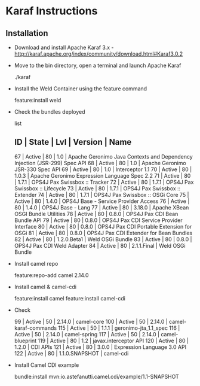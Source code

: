 # Karaf Instructions

## Installation

* Download and install Apache Karaf 3.x - http://karaf.apache.org/index/community/download.html#Karaf3.0.2
* Move to the bin directory, open a terminal and launch Apache Karaf

    ./karaf
    
* Install the Weld Container using the feature command
    
    feature:install weld
    
* Check the bundles deployed   
 
    list
    
    ID | State  | Lvl | Version     | Name
    -----------------------------------------------------------------------------------------------------------
    67 | Active |  80 | 1.0         | Apache Geronimo Java Contexts and Dependency Injection (JSR-299) Spec API
    68 | Active |  80 | 1.0         | Apache Geronimo JSR-330 Spec API
    69 | Active |  80 | 1.0         | Interceptor 1.1
    70 | Active |  80 | 1.0.3       | Apache Geronimo Expression Language Spec 2.2
    71 | Active |  80 | 1.7.1       | OPS4J Pax Swissbox :: Tracker
    72 | Active |  80 | 1.7.1       | OPS4J Pax Swissbox :: Lifecycle
    73 | Active |  80 | 1.7.1       | OPS4J Pax Swissbox :: Extender
    74 | Active |  80 | 1.7.1       | OPS4J Pax Swissbox :: OSGi Core
    75 | Active |  80 | 1.4.0       | OPS4J Base - Service Provider Access
    76 | Active |  80 | 1.4.0       | OPS4J Base - Lang
    77 | Active |  80 | 3.18.0      | Apache XBean OSGI Bundle Utilities
    78 | Active |  80 | 0.8.0       | OPS4J Pax CDI Bean Bundle API
    79 | Active |  80 | 0.8.0       | OPS4J Pax CDI Service Provider Interface
    80 | Active |  80 | 0.8.0       | OPS4J Pax CDI Portable Extension for OSGi
    81 | Active |  80 | 0.8.0       | OPS4J Pax CDI Extender for Bean Bundles
    82 | Active |  80 | 1.2.0.Beta1 | Weld OSGi Bundle
    83 | Active |  80 | 0.8.0       | OPS4J Pax CDI Weld Adapter
    84 | Active |  80 | 2.1.1.Final | Weld OSGi Bundle
    
* Install camel repo
    
    feature:repo-add camel 2.14.0
    
* Install camel & camel-cdi
    
    feature:install camel
    feature:install camel-cdi
    
* Check
       
     99 | Active |  50 | 2.14.0         | camel-core
    100 | Active |  50 | 2.14.0         | camel-karaf-commands
    115 | Active |  50 | 1.1.1          | geronimo-jta_1.1_spec
    116 | Active |  50 | 2.14.0         | camel-spring
    117 | Active |  50 | 2.14.0         | camel-blueprint
    119 | Active |  80 | 1.2            | javax.interceptor API
    120 | Active |  80 | 1.2.0          | CDI APIs
    121 | Active |  80 | 3.0.0          | Expression Language 3.0 API
    122 | Active |  80 | 1.1.0.SNAPSHOT | camel-cdi
    
* Install Camel CDI example
        
  bundle:install mvn:io.astefanutti.camel.cdi/example/1.1-SNAPSHOT      